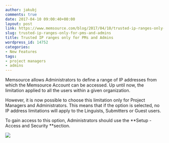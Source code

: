 ```yaml
---
author: jakubj
comments: true
date: 2017-04-10 09:00:40+00:00
layout: post
link: https://www.memsource.com/blog/2017/04/10/trusted-ip-ranges-only-for-pms-and-admins/
slug: trusted-ip-ranges-only-for-pms-and-admins
title: Trusted IP ranges only for PMs and Admins
wordpress_id: 14752
categories:
- New Features
tags:
- project managers
- admins
---
```


Memsource allows Administrators to define a range of IP addresses from which the Memsource Account can be accessed. Up until now, the limitation applied to all the users within a given organization.

However, it is now possible to choose this limitation only for Project Managers and Administrators. This means that if the option is selected, no IP address limitations will apply to the Linguists, Submitters or Guest users.

To gain access to this option, Administrators should use the **Setup - Access and Security **section.

[![](http://www.memsource.com/wp-content/uploads/2017/04/Trusted-IPs-for-Admins-and-PMs-1.png)](http://www.memsource.com/wp-content/uploads/2017/04/Trusted-IPs-for-Admins-and-PMs-1.png)
